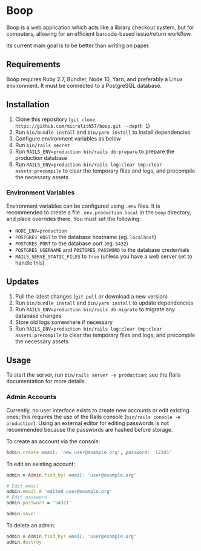 # Boop

Boop is a web application which acts like a library checkout system, but for computers, allowing for an efficient barcode-based issue/return workflow.

Its current main goal is to be better than writing on paper.

## Requirements

Boop requires Ruby 2.7, Bundler, Node 10, Yarn, and preferably a Linux environment.
It must be connected to a PostgreSQL database.

## Installation

1. Clone this repository (`git clone https://github.com/microlith57/boop.git --depth 1`)
2. Run `bin/bundle install` and `bin/yarn install` to install dependencies
3. Configure environment variables as below
4. Run `bin/rails secret`
5. Run `RAILS_ENV=production bin/rails db:prepare` to prepare the production database
6. Run `RAILS_ENV=production bin/rails log:clear tmp:clear assets:precompile` to clear the temporary files and logs, and precompile the necessary assets

### Environment Variables

Environment variables can be configured using `.env` files.
It is recommended to create a file `.env.production.local` in the `boop` directory, and place overrides there.
You must set the following:

- `NODE_ENV=production`
- `POSTGRES_HOST` to the database hostname (eg. `localhost`)
- `POSTGRES_PORT` to the database port (eg. `5432`)
- `POSTGRES_USERNAME` and `POSTGRES_PASSWORD` to the database credentials
- `RAILS_SERVE_STATIC_FILES` to `true` (unless you have a web server set to handle this)

## Updates

1. Pull the latest changes (`git pull` or download a new version)
2. Run `bin/bundle install` and `bin/yarn install` to update dependencies
3. Run `RAILS_ENV=production bin/rails db:migrate` to migrate any database changes
4. Store old logs somewhere if necessary
5. Run `RAILS_ENV=production bin/rails log:clear tmp:clear assets:precompile` to clear the temporary files and logs, and precompile the necessary assets

## Usage

To start the server, run `bin/rails server -e production`; see the Rails documentation for more details.

### Admin Accounts

Currently, no user interface exists to create new accounts or edit existing ones; this requires the use of the Rails console (`bin/rails console -e production`).
Using an external editor for editing passwords is not recommended because the passwords are hashed before storage.

To create an account via the console:

```ruby
Admin.create email: 'new_user@example.org', password: '12345'
```

To edit an existing account:

```ruby
admin = Admin.find_by! email: 'user@example.org'

# Edit email
admin.email = 'edited_user@example.org'
# Edit password
admin.password = '54321'

admin.save!
```

To delete an admin:

```ruby
admin = Admin.find_by! email: 'user@example.org'
admin.destroy
```
